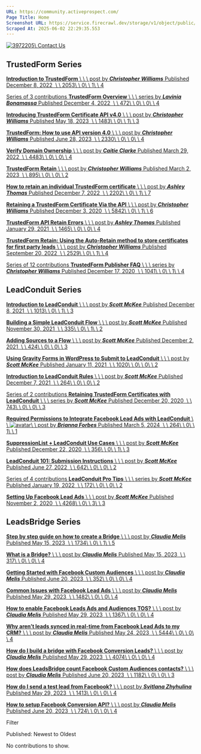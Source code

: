 ```yaml
---
URL: https://community.activeprospect.com/
Page Title: Home
Screenshot URL: https://service.firecrawl.dev/storage/v1/object/public/media/screenshot-1a602b48-80e7-437b-a830-2de4785aafda.png
Scraped At: 2025-06-02 22:29:35.553
---
```



[![3972205](https://content0.bloomfire.com/documents/3972205/original/welcome_customer.svg?Expires=1748906968&Signature=jKhWEtxTsJl-e12W2VwJM62IfZbYrVwqJu3EM8vsJ1xkzRgWIP0TND~pedhqAuu3H7lTaRPL5kR6ijXsqc7T2E7h7iElfPvB1cAqe83yLkST-OSIC-iCuoblqPrMlFwgtIYJiZC9Jekmt~HPU9CW5r-TzDnaoNb~cwg6TKgh3OIwWIbM0sd5Spxm5WKdtNIjB6bR7KpUqSEgOmaxBWGzAMPlCVDNJzOdagn5Q7uSccWFsImPbbeGXq3DSA~8UnddQ4jgy6ogW-GqJWmKBzboLjyze7x2UMVM4WvWl3nhwrvFzZT5wyju34EbOokQMeIvospMp~WjgKjfa0J~1-RbZQ__&Key-Pair-Id=APKAIDFCFZ2UHE5LPIUA)\\
Contact Us](https://support.activeprospect.com/hc/en-us)

## TrustedForm Series

[**Introduction to TrustedForm** \\
\\
\\
post by **_Christopher Williams_** Published December 8, 2022  \\
\\
2053\\
\\
0\\
\\
1\\
\\
4](https://community.activeprospect.com/posts/4886991-introduction-to-trustedform)

[Series of 3 contributions **TrustedForm Overview** \\
\\
\\
series by **_Lavinia Bonamassa_** Published December 4, 2022  \\
\\
472\\
\\
0\\
\\
0\\
\\
4](https://community.activeprospect.com/series/4881972-trustedform-overview)

[**Introducing TrustedForm Certificate API v4.0** \\
\\
\\
post by **_Christopher Williams_** Published May 18, 2023  \\
\\
1483\\
\\
0\\
\\
1\\
\\
3](https://community.activeprospect.com/posts/5066720-introducing-trustedform-certificate-api-v4-0)

[**TrustedForm: How to use API version 4.0** \\
\\
\\
post by **_Christopher Williams_** Published June 28, 2023  \\
\\
2330\\
\\
0\\
\\
0\\
\\
4](https://community.activeprospect.com/posts/5098113-trustedform-how-to-use-api-version-4-0)

[**Verify Domain Ownership** \\
\\
\\
post by **_Caitie Clarke_** Published March 29, 2022  \\
\\
4483\\
\\
0\\
\\
0\\
\\
4](https://community.activeprospect.com/posts/4649879-verify-domain-ownership)

[**TrustedForm Retain** \\
\\
\\
post by **_Christopher Williams_** Published March 2, 2023  \\
\\
895\\
\\
0\\
\\
0\\
\\
2](https://community.activeprospect.com/posts/4986362-trustedform-retain)

[**How to retain an individual TrustedForm certificate** \\
\\
\\
post by **_Ashley Thomas_** Published December 7, 2022  \\
\\
2202\\
\\
0\\
\\
1\\
\\
7](https://community.activeprospect.com/posts/4885100-how-to-retain-an-individual-trustedform-certificate)

[**Retaining a TrustedForm Certificate Via the API** \\
\\
\\
post by **_Christopher Williams_** Published December 3, 2020  \\
\\
5842\\
\\
0\\
\\
1\\
\\
6](https://community.activeprospect.com/posts/4100303-retaining-a-trustedform-certificate-via-the-api)

[**TrustedForm API Retain Errors** \\
\\
\\
post by **_Ashley Thomas_** Published January 29, 2021  \\
\\
1465\\
\\
0\\
\\
0\\
\\
4](https://community.activeprospect.com/posts/4148100-trustedform-api-retain-errors)

[**TrustedForm Retain: Using the Auto-Retain method to store certificates for first party leads** \\
\\
\\
post by **_Christopher Williams_** Published September 20, 2022  \\
\\
2529\\
\\
0\\
\\
1\\
\\
4](https://community.activeprospect.com/posts/4812756-trustedform-retain-using-the-auto-retain-method-to-store-certificates-for-first)

[Series of 12 contributions **TrustedForm Publisher FAQ** \\
\\
\\
series by **_Christopher Williams_** Published December 17, 2020  \\
\\
1041\\
\\
0\\
\\
1\\
\\
4](https://community.activeprospect.com/series/4113140-trustedform-publisher-faq)

## LeadConduit Series

[**Introduction to LeadConduit** \\
\\
\\
post by **_Scott McKee_** Published December 8, 2021  \\
\\
1013\\
\\
0\\
\\
1\\
\\
3](https://community.activeprospect.com/posts/4547947-introduction-to-leadconduit)

[**Building a Simple LeadConduit Flow** \\
\\
\\
post by **_Scott McKee_** Published November 30, 2021  \\
\\
335\\
\\
0\\
\\
1\\
\\
2](https://community.activeprospect.com/posts/4539473-building-a-simple-leadconduit-flow)

[**Adding Sources to a Flow** \\
\\
\\
post by **_Scott McKee_** Published December 2, 2021  \\
\\
424\\
\\
0\\
\\
0\\
\\
3](https://community.activeprospect.com/posts/4541251-adding-sources-to-a-flow)

[**Using Gravity Forms in WordPress to Submit to LeadConduit** \\
\\
\\
post by **_Scott McKee_** Published January 11, 2021  \\
\\
1020\\
\\
0\\
\\
0\\
\\
2](https://community.activeprospect.com/posts/4126647-using-gravity-forms-in-wordpress-to-submit-to-leadconduit)

[**Introduction to LeadConduit Rules** \\
\\
\\
post by **_Scott McKee_** Published December 7, 2021  \\
\\
264\\
\\
0\\
\\
0\\
\\
2](https://community.activeprospect.com/posts/4545476-introduction-to-leadconduit-rules)

[Series of 2 contributions **Retaining TrustedForm Certificates with LeadConduit** \\
\\
\\
series by **_Scott McKee_** Published December 20, 2020  \\
\\
743\\
\\
0\\
\\
0\\
\\
3](https://community.activeprospect.com/series/4114377-retaining-trustedform-certificates-with-leadconduit)

[**Required Permissions to Integrate Facebook Lead Ads with LeadConduit** \\
\\
![avatar](https://assets0.bloomfire.com/assets-b6c867b02e3d46ed7810cd4bf2caca14/images/default_user-icon.png)\\
\\
post by **_Brianna Forbes_** Published March 5, 2024  \\
\\
264\\
\\
0\\
\\
1\\
\\
1](https://community.activeprospect.com/posts/5345438-required-permissions-to-integrate-facebook-lead-ads-with-leadconduit)

[**SuppressionList + LeadConduit Use Cases** \\
\\
\\
post by **_Scott McKee_** Published December 22, 2020  \\
\\
356\\
\\
0\\
\\
1\\
\\
3](https://community.activeprospect.com/posts/4116593-suppressionlist-leadconduit-use-cases)

[**LeadConduit 101: Submission Instructions** \\
\\
\\
post by **_Scott McKee_** Published June 27, 2022  \\
\\
642\\
\\
0\\
\\
0\\
\\
2](https://community.activeprospect.com/posts/4738143-leadconduit-101-submission-instructions)

[Series of 4 contributions **LeadConduit Pro Tips** \\
\\
\\
series by **_Scott McKee_** Published January 19, 2022  \\
\\
172\\
\\
0\\
\\
0\\
\\
2](https://community.activeprospect.com/series/4583478-leadconduit-pro-tips)

[**Setting Up Facebook Lead Ads** \\
\\
\\
post by **_Scott McKee_** Published November 2, 2020  \\
\\
4268\\
\\
0\\
\\
3\\
\\
3](https://community.activeprospect.com/posts/4062063-setting-up-facebook-lead-ads)

## LeadsBridge Series

[**Step by step guide on how to create a Bridge** \\
\\
\\
post by **_Claudia Melis_** Published May 15, 2023  \\
\\
1734\\
\\
0\\
\\
1\\
\\
5](https://community.activeprospect.com/posts/5062321-step-by-step-guide-on-how-to-create-a-bridge)

[**What is a Bridge?** \\
\\
\\
post by **_Claudia Melis_** Published May 15, 2023  \\
\\
317\\
\\
0\\
\\
0\\
\\
4](https://community.activeprospect.com/posts/5062324-what-is-a-bridge)

[**Getting Started with Facebook Custom Audiences** \\
\\
\\
post by **_Claudia Melis_** Published June 20, 2023  \\
\\
352\\
\\
0\\
\\
0\\
\\
4](https://community.activeprospect.com/posts/5090365-getting-started-with-facebook-custom-audiences)

[**Common Issues with Facebook Lead Ads** \\
\\
\\
post by **_Claudia Melis_** Published May 29, 2023  \\
\\
1482\\
\\
0\\
\\
0\\
\\
4](https://community.activeprospect.com/posts/5073005-common-issues-with-facebook-lead-ads)

[**How to enable Facebook Leads Ads and Audiences TOS?** \\
\\
\\
post by **_Claudia Melis_** Published May 29, 2023  \\
\\
1367\\
\\
0\\
\\
0\\
\\
4](https://community.activeprospect.com/posts/5073035-how-to-enable-facebook-leads-ads-and-audiences-tos)

[**Why aren’t leads synced in real-time from Facebook Lead Ads to my CRM?** \\
\\
\\
post by **_Claudia Melis_** Published May 24, 2023  \\
\\
5444\\
\\
0\\
\\
0\\
\\
4](https://community.activeprospect.com/posts/5070199-why-aren-t-leads-synced-in-real-time-from-facebook-lead-ads-to-my-crm)

[**How do I build a bridge with Facebook Conversion Leads?** \\
\\
\\
post by **_Claudia Melis_** Published May 29, 2023  \\
\\
4074\\
\\
0\\
\\
0\\
\\
4](https://community.activeprospect.com/posts/5073048-how-do-i-build-a-bridge-with-facebook-conversion-leads)

[**How does LeadsBridge count Facebook Custom Audiences contacts?** \\
\\
\\
post by **_Claudia Melis_** Published June 20, 2023  \\
\\
1182\\
\\
0\\
\\
0\\
\\
3](https://community.activeprospect.com/posts/5090366-how-does-leadsbridge-count-facebook-custom-audiences-contacts)

[**How do I send a test lead from Facebook?** \\
\\
\\
post by **_Svitlana Zhyhulina_** Published May 29, 2023  \\
\\
1413\\
\\
0\\
\\
0\\
\\
4](https://community.activeprospect.com/posts/5073014-how-do-i-send-a-test-lead-from-facebook)

[**How to setup Facebook Conversion API?** \\
\\
\\
post by **_Claudia Melis_** Published June 20, 2023  \\
\\
724\\
\\
0\\
\\
0\\
\\
4](https://community.activeprospect.com/posts/5090371-how-to-setup-facebook-conversion-api)

Filter

Published: Newest to Oldest

No contributions to show.

